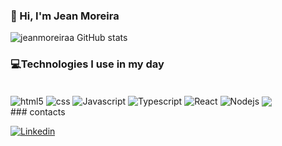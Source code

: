 ### 👋 Hi, I'm Jean Moreira

![jeanmoreiraa GitHub stats](https://github-readme-stats.vercel.app/api?username=jeanmoreiraa&show_icons=true&theme=dark)

### 💻Technologies I use in my day

<div style="display: inline-block;"><br/>
<img align="center" alt="html5" src="https://img.shields.io/badge/HTML5-E34F26?style=for-the-badge&logo=html5&logoColor=white" />
<img align="center" alt="css" src="  https://img.shields.io/badge/CSS3-1572B6?style=for-the-badge&logo=css3&logoColor=white" />
<img align="center" alt="Javascript" src="  https://img.shields.io/badge/JavaScript-F7DF1E?style=for-the-badge&logo=javascript&logoColor=black" />
<img align="center" alt="Typescript" src="  https://img.shields.io/badge/TypeScript-007ACC?style=for-the-badge&logo=typescript&logoColor=white" />
<img align="center" alt="React" src="  https://img.shields.io/badge/React-20232A?style=for-the-badge&logo=react&logoColor=61DAFB" />
<img align="center" alt="Nodejs" src="  https://img.shields.io/badge/Node.js-43853D?style=for-the-badge&logo=node.js&logoColor=white" />
<img align="center"  src=" https://img.shields.io/badge/MySQL-00000F?style=for-the-badge&logo=mysql&logoColor=white" />
<div/> 
### contacts

[![Linkedin](https://img.shields.io/badge/LinkedIn-0077B5?style=for-the-badge&logo=linkedin&logoColor=white)](https://www.linkedin.com/in/jeanmoreiraa/)
